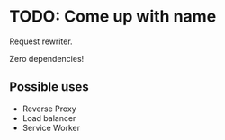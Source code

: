 TODO: Come up with name
=======================

Request rewriter.

Zero dependencies!

Possible uses
-------------

- Reverse Proxy
- Load balancer
- Service Worker